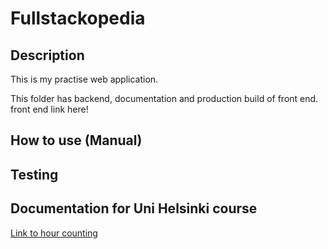 # Fullstackopedia

## Description
This is my practise web application.

This folder has backend, documentation and production build of front end. 
front end link here!

## How to use (Manual)
## Testing
## Documentation for Uni Helsinki course
[Link to hour counting](https://docs.google.com/spreadsheets/d/1N_-diIFscFaFSQr2Wusd9jy6xcLmSNMgnguItnuv7Ks/edit?usp=sharing)

